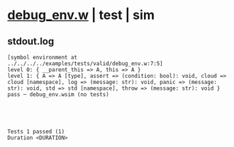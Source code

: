 # [debug_env.w](../../../../../examples/tests/valid/debug_env.w) | test | sim

## stdout.log
```log
[symbol environment at ../../../../examples/tests/valid/debug_env.w:7:5]
level 0: { __parent_this => A, this => A }
level 1: { A => A [type], assert => (condition: bool): void, cloud => cloud [namespace], log => (message: str): void, panic => (message: str): void, std => std [namespace], throw => (message: str): void }
pass ─ debug_env.wsim (no tests)
 




Tests 1 passed (1) 
Duration <DURATION>

```

